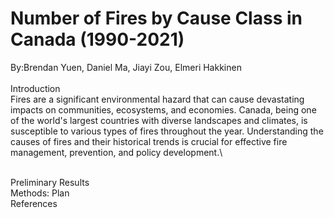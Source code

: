 # Number of Fires by Cause Class in Canada (1990-2021)
By:Brendan Yuen, Daniel Ma, Jiayi Zou, Elmeri Hakkinen\
\
Introduction\
Fires are a significant environmental hazard that can cause devastating impacts on communities, ecosystems, and economies. Canada, being one of the world's largest countries with diverse landscapes and climates, is susceptible to various types of fires throughout the year. Understanding the causes of fires and their historical trends is crucial for effective fire management, prevention, and policy development.\

\
Preliminary Results\
Methods: Plan\
References
